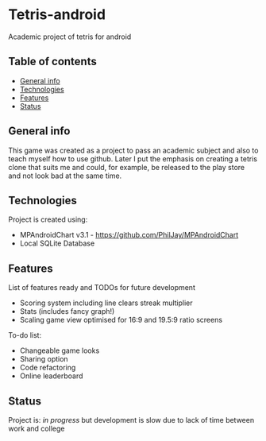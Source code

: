 # Tetris-android
Academic project of tetris for android
## Table of contents
* [General info](#general-info)
* [Technologies](#technologies)
* [Features](#features)
* [Status](#status)

## General info
This game was created as a project to pass an academic subject and also to teach myself how to use github. Later I put the emphasis on creating a tetris clone that suits me and could, for example, be released to the play store and not look bad at the same time.
	
## Technologies
Project is created using:
* MPAndroidChart v3.1 - https://github.com/PhilJay/MPAndroidChart
* Local SQLite Database
	
## Features
List of features ready and TODOs for future development
* Scoring system including line clears streak multiplier
* Stats (includes fancy graph!)
* Scaling game view optimised for 16:9 and 19.5:9 ratio screens

To-do list:
* Changeable game looks
* Sharing option
* Code refactoring
* Online leaderboard

## Status
Project is: _in progress_ but development is slow due to lack of time between work and college
